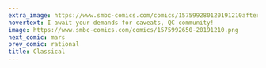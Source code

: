 ```yaml
---
extra_image: https://www.smbc-comics.com/comics/157599280120191210after.png
hovertext: I await your demands for caveats, QC community!
image: https://www.smbc-comics.com/comics/1575992650-20191210.png
next_comic: mars
prev_comic: rational
title: Classical
---
```


